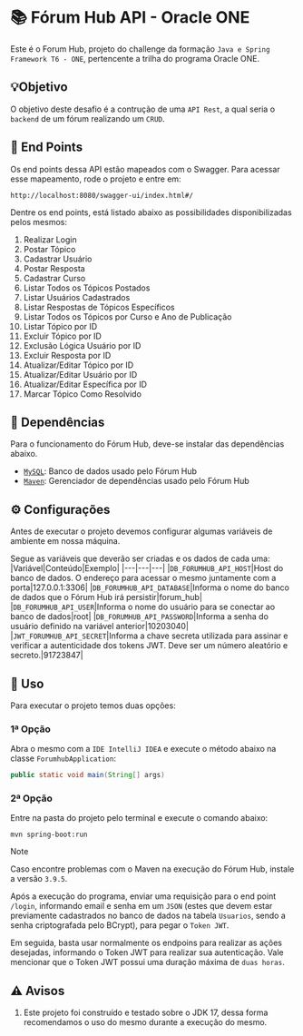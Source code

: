 # 📚 Fórum Hub API - Oracle ONE
Este é o Forum Hub, projeto do challenge da formação `Java e Spring Framework T6 - ONE`, pertencente a trilha do programa Oracle ONE.

## 💡Objetivo
O objetivo deste desafio é a contrução de uma `API Rest`, a qual seria o `backend` de um fórum realizando um `CRUD`.

## 📝 End Points
Os end points dessa API estão mapeados com o Swagger. Para acessar esse mapeamento, rode o projeto e entre em:

```
http://localhost:8080/swagger-ui/index.html#/
```

Dentre os end points, está listado abaixo as possibilidades disponibilizadas pelos mesmos:

1. Realizar Login
2. Postar Tópico
3. Cadastrar Usuário
4. Postar Resposta
5. Cadastrar Curso
6. Listar Todos os Tópicos Postados
7. Listar Usuários Cadastrados
8. Listar Respostas de Tópicos Específicos
9. Listar Todos os Tópicos por Curso e Ano de Publicação
10. Listar Tópico por ID
11. Excluir Tópico por ID
12. Exclusão Lógica Usuário por ID
13. Excluir Resposta por ID
14. Atualizar/Editar Tópico por ID
15. Atualizar/Editar Usuário por ID
16. Atualizar/Editar Específica por ID
17. Marcar Tópico Como Resolvido

## 📌 Dependências
Para o funcionamento do Fórum Hub, deve-se instalar das dependências abaixo.
 - [`MySQL`](https://dev.mysql.com/downloads/installer/): Banco de dados usado pelo Fórum Hub
 - [`Maven`](https://maven.apache.org/install.html): Gerenciador de dependências usado pelo Fórum Hub

## ⚙️ Configurações
Antes de executar o projeto devemos configurar algumas variáveis de ambiente em nossa máquina.

Segue as variáveis que deverão ser criadas e os dados de cada uma:
|Variável|Conteúdo|Exemplo|
|---|---|---|
|`DB_FORUMHUB_API_HOST`|Host do banco de dados. O endereço para acessar o mesmo juntamente com a porta|127.0.0.1:3306|
|`DB_FORUMHUB_API_DATABASE`|Informa o nome do banco de dados que o Fórum Hub irá persistir|forum_hub|
|`DB_FORUMHUB_API_USER`|Informa o nome do usuário para se conectar ao banco de dados|root|
|`DB_FORUMHUB_API_PASSWORD`|Informa a senha do usuário definido na variável anterior|10203040|
|`JWT_FORUMHUB_API_SECRET`|Informa a chave secreta utilizada para assinar e verificar a autenticidade dos tokens JWT. Deve ser um número aleatório e secreto.|91723847|

## 🚀 Uso
Para executar o projeto temos duas opções:

### 1ª Opção
Abra o mesmo com a `IDE IntelliJ IDEA` e execute o método abaixo na classe `ForumhubApplication`:

``` Java
public static void main(String[] args)
```


### 2ª Opção
Entre na pasta do projeto pelo terminal e execute o comando abaixo:

```
mvn spring-boot:run
```
> [!NOTE]
> Caso encontre problemas com o Maven na execução do Fórum Hub, instale a versão `3.9.5`.

Após a execução do programa, enviar uma requisição para o end point `/login`, informando email e senha em um `JSON` (estes que devem estar previamente cadastrados no banco de dados na tabela `Usuarios`, sendo a senha criptografada pelo BCrypt), para pegar o `Token JWT`.

Em seguida, basta usar normalmente os endpoins para realizar as ações desejadas, informando o Token JWT para realizar sua autenticação. Vale mencionar que o Token JWT possui uma duração máxima de `duas horas`.

## ⚠️ Avisos
1. Este projeto foi construído e testado sobre o JDK 17, dessa forma recomendamos o uso do mesmo durante a execução do mesmo.
